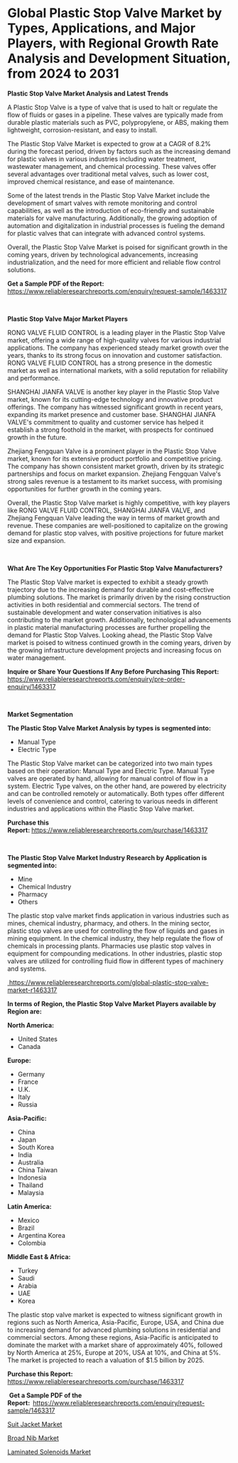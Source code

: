 <p><h1>Global Plastic Stop Valve Market by Types, Applications, and Major Players, with Regional Growth Rate Analysis and Development Situation, from 2024 to 2031</h1></p><p><strong>Plastic Stop Valve Market Analysis and Latest Trends</strong></p>
<p><p>A Plastic Stop Valve is a type of valve that is used to halt or regulate the flow of fluids or gases in a pipeline. These valves are typically made from durable plastic materials such as PVC, polypropylene, or ABS, making them lightweight, corrosion-resistant, and easy to install.</p><p>The Plastic Stop Valve Market is expected to grow at a CAGR of 8.2% during the forecast period, driven by factors such as the increasing demand for plastic valves in various industries including water treatment, wastewater management, and chemical processing. These valves offer several advantages over traditional metal valves, such as lower cost, improved chemical resistance, and ease of maintenance.</p><p>Some of the latest trends in the Plastic Stop Valve Market include the development of smart valves with remote monitoring and control capabilities, as well as the introduction of eco-friendly and sustainable materials for valve manufacturing. Additionally, the growing adoption of automation and digitalization in industrial processes is fueling the demand for plastic valves that can integrate with advanced control systems.</p><p>Overall, the Plastic Stop Valve Market is poised for significant growth in the coming years, driven by technological advancements, increasing industrialization, and the need for more efficient and reliable flow control solutions.</p></p>
<p><strong>Get a Sample PDF of the Report:&nbsp;</strong> <a href="https://www.reliableresearchreports.com/enquiry/request-sample/1463317">https://www.reliableresearchreports.com/enquiry/request-sample/1463317</a></p>
<p>&nbsp;</p>
<p><strong>Plastic Stop Valve Major Market Players</strong></p>
<p><p>RONG VALVE FLUID CONTROL is a leading player in the Plastic Stop Valve market, offering a wide range of high-quality valves for various industrial applications. The company has experienced steady market growth over the years, thanks to its strong focus on innovation and customer satisfaction. RONG VALVE FLUID CONTROL has a strong presence in the domestic market as well as international markets, with a solid reputation for reliability and performance.</p><p>SHANGHAI JIANFA VALVE is another key player in the Plastic Stop Valve market, known for its cutting-edge technology and innovative product offerings. The company has witnessed significant growth in recent years, expanding its market presence and customer base. SHANGHAI JIANFA VALVE's commitment to quality and customer service has helped it establish a strong foothold in the market, with prospects for continued growth in the future.</p><p>Zhejiang Fengquan Valve is a prominent player in the Plastic Stop Valve market, known for its extensive product portfolio and competitive pricing. The company has shown consistent market growth, driven by its strategic partnerships and focus on market expansion. Zhejiang Fengquan Valve's strong sales revenue is a testament to its market success, with promising opportunities for further growth in the coming years.</p><p>Overall, the Plastic Stop Valve market is highly competitive, with key players like RONG VALVE FLUID CONTROL, SHANGHAI JIANFA VALVE, and Zhejiang Fengquan Valve leading the way in terms of market growth and revenue. These companies are well-positioned to capitalize on the growing demand for plastic stop valves, with positive projections for future market size and expansion.</p></p>
<p>&nbsp;</p>
<p><strong>What Are The Key Opportunities For Plastic Stop Valve Manufacturers?</strong></p>
<p><p>The Plastic Stop Valve market is expected to exhibit a steady growth trajectory due to the increasing demand for durable and cost-effective plumbing solutions. The market is primarily driven by the rising construction activities in both residential and commercial sectors. The trend of sustainable development and water conservation initiatives is also contributing to the market growth. Additionally, technological advancements in plastic material manufacturing processes are further propelling the demand for Plastic Stop Valves. Looking ahead, the Plastic Stop Valve market is poised to witness continued growth in the coming years, driven by the growing infrastructure development projects and increasing focus on water management.</p></p>
<p><strong>Inquire or Share Your Questions If Any Before Purchasing This Report:</strong> <a href="https://www.reliableresearchreports.com/enquiry/pre-order-enquiry/1463317">https://www.reliableresearchreports.com/enquiry/pre-order-enquiry/1463317</a></p>
<p>&nbsp;</p>
<p><strong>Market Segmentation</strong></p>
<p><strong>The Plastic Stop Valve Market Analysis by types is segmented into:</strong></p>
<p><ul><li>Manual Type</li><li>Electric Type</li></ul></p>
<p><p>The Plastic Stop Valve market can be categorized into two main types based on their operation: Manual Type and Electric Type. Manual Type valves are operated by hand, allowing for manual control of flow in a system. Electric Type valves, on the other hand, are powered by electricity and can be controlled remotely or automatically. Both types offer different levels of convenience and control, catering to various needs in different industries and applications within the Plastic Stop Valve market.</p></p>
<p><strong>Purchase this Report:&nbsp;</strong><a href="https://www.reliableresearchreports.com/purchase/1463317">https://www.reliableresearchreports.com/purchase/1463317</a></p>
<p>&nbsp;</p>
<p><strong>The Plastic Stop Valve Market Industry Research by Application is segmented into:</strong></p>
<p><ul><li>Mine</li><li>Chemical Industry</li><li>Pharmacy</li><li>Others</li></ul></p>
<p><p>The plastic stop valve market finds application in various industries such as mines, chemical industry, pharmacy, and others. In the mining sector, plastic stop valves are used for controlling the flow of liquids and gases in mining equipment. In the chemical industry, they help regulate the flow of chemicals in processing plants. Pharmacies use plastic stop valves in equipment for compounding medications. In other industries, plastic stop valves are utilized for controlling fluid flow in different types of machinery and systems.</p></p>
<p><a href="https://www.reliableresearchreports.com/global-plastic-stop-valve-market-r1463317">&nbsp;https://www.reliableresearchreports.com/global-plastic-stop-valve-market-r1463317</a></p>
<p><strong>In terms of Region, the Plastic Stop Valve Market Players available by Region are:</strong></p>
<p>
    <p> <strong> North America: </strong>
        <ul>
            <li>United States</li>
            <li>Canada</li>
        </ul>
        </p> 
    <p> <strong> Europe: </strong>
        <ul>
            <li>Germany</li>
            <li>France</li>
            <li>U.K.</li>
            <li>Italy</li>
            <li>Russia</li>
        </ul>
        </p> 
    <p> <strong> Asia-Pacific: </strong>
        <ul>
            <li>China</li>
            <li>Japan</li>
            <li>South Korea</li>
            <li>India</li>
            <li>Australia</li>
            <li>China Taiwan</li>
            <li>Indonesia</li>
            <li>Thailand</li>
            <li>Malaysia</li>
        </ul>
        </p> 
    <p> <strong> Latin America: </strong>
        <ul>
            <li>Mexico</li>
            <li>Brazil</li>
            <li>Argentina Korea</li>
            <li>Colombia</li>
        </ul>
        </p> 
    <p> <strong> Middle East & Africa: </strong>
        <ul>
            <li>Turkey</li>
            <li>Saudi</li>
            <li>Arabia</li>
            <li>UAE</li>
            <li>Korea</li>
        </ul>
    </p>
    </p>
<p><p>The plastic stop valve market is expected to witness significant growth in regions such as North America, Asia-Pacific, Europe, USA, and China due to increasing demand for advanced plumbing solutions in residential and commercial sectors. Among these regions, Asia-Pacific is anticipated to dominate the market with a market share of approximately 40%, followed by North America at 25%, Europe at 20%, USA at 10%, and China at 5%. The market is projected to reach a valuation of $1.5 billion by 2025.</p></p>
<p><strong>Purchase this Report: </strong><a href="https://www.reliableresearchreports.com/purchase/1463317">https://www.reliableresearchreports.com/purchase/1463317</a></p>
<p>&nbsp;<strong>Get a Sample PDF of the Report:&nbsp;&nbsp;</strong><a href="https://www.reliableresearchreports.com/enquiry/request-sample/1463317">https://www.reliableresearchreports.com/enquiry/request-sample/1463317</a></p>
<p><strong></strong></p>
<p><p><a href="https://www.linkedin.com/pulse/suit-jacket-market-size-cagr-trends-2024-2030-svmbiosis-analysis-lmsif?trackingId=ffSh9WOVlxgQypUY1K7UEA%3D%3D">Suit Jacket Market</a></p><p><a href="https://www.linkedin.com/pulse/broad-nib-market-size-reveals-best-marketing-channels-global-am7pf?trackingId=maG1G0kgWsTt0xNvHaZw%2FA%3D%3D">Broad Nib Market</a></p><p><a href="https://github.com/RickHolmes3/Market-Research-Report-List-4/blob/main/laminated-solenoids-market.md">Laminated Solenoids Market</a></p></p>